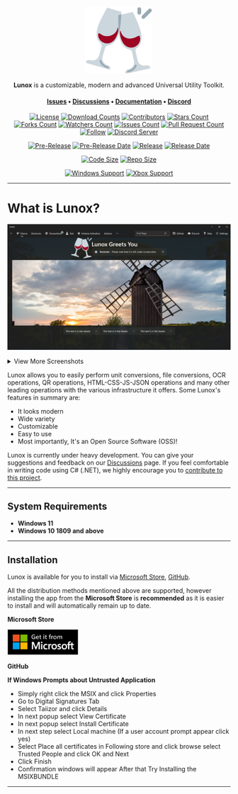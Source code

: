 <div align="center">
  <img height=150 src=".images/Logo.png" />
</div>

<p align="center">
  <span><b>Lunox</b> is a customizable, modern and advanced Universal Utility Toolkit.</span>
</p>

<h4 align="center">
  <span><a href="https://github.com/Soferity/Lunox/issues">Issues</a></span>
  •
  <span><a href="https://github.com/Soferity/Lunox/discussions">Discussions</a></span>
  •
  <span><a href="https://github.com/Soferity/Lunox/wiki">Documentation</a></span>
  •
  <span><a href="https://discord.gg/nxG977byXb">Discord</a></span>
</h4>

<div align="center">

  [![License](https://img.shields.io/github/license/Soferity/Lunox.svg?style=for-the-badge)](https://github.com/Soferity/Lunox/blob/develop/LICENSE)
  [![Download Counts](https://img.shields.io/github/downloads/Soferity/Lunox/total.svg?style=for-the-badge)](https://github.com/Soferity/Lunox/releases)
  [![Contributors](https://img.shields.io/github/contributors/Soferity/Lunox?style=for-the-badge)](https://github.com/Soferity/Lunox/graphs/contributors)
  [![Stars Count](https://img.shields.io/github/stars/Soferity/Lunox.svg?style=for-the-badge)](https://github.com/Soferity/Lunox/stargazers)
  [![Forks Count](https://img.shields.io/github/forks/Soferity/Lunox.svg?style=for-the-badge)](https://github.com/Soferity/Lunox/network/members)
  [![Watchers Count](https://img.shields.io/github/watchers/Soferity/Lunox.svg?style=for-the-badge)](https://github.com/Soferity/Lunox/watchers)
  [![Issues Count](https://img.shields.io/github/issues/Soferity/Lunox.svg?style=for-the-badge)](https://github.com/Soferity/Lunox/issues)
  [![Pull Request Count](https://img.shields.io/github/issues-pr/Soferity/Lunox.svg?style=for-the-badge)](https://github.com/Soferity/Lunox/pulls)
  [![Follow](https://img.shields.io/github/followers/Taiizor.svg?style=for-the-badge&label=Follow)](https://github.com/Taiizor)
  [![Discord Server](https://img.shields.io/discord/932386235538878534?label=Discord&style=for-the-badge)](https://discord.gg/nxG977byXb)

  [![Pre-Release](https://img.shields.io/github/v/release/Soferity/Lunox?include_prereleases&label=Pre-Release&style=for-the-badge)](https://github.com/Soferity/Lunox/releases/latest)
  [![Pre-Release Date](https://img.shields.io/github/release-date-pre/Soferity/Lunox?label=Pre-Release%20Date&style=for-the-badge)](https://github.com/Soferity/Lunox/releases/latest)
  [![Release](https://img.shields.io/github/v/release/Soferity/Lunox?style=for-the-badge)](https://github.com/Soferity/Lunox/releases/latest)
  [![Release Date](https://img.shields.io/github/release-date/Soferity/Lunox?style=for-the-badge)](https://github.com/Soferity/Lunox/releases/latest)

  [![Code Size](https://img.shields.io/github/languages/code-size/Taiizor/ReaLTaiizor?style=for-the-badge)](https://github.com/Soferity/Lunox/archive/refs/heads/develop.zip)
  [![Repo Size](https://img.shields.io/github/repo-size/Soferity/Lunox?style=for-the-badge)](https://github.com/Soferity/Lunox/archive/refs/heads/develop.zip)

  [![Windows Support](https://img.shields.io/badge/Windows-0078D6?style=for-the-badge&logo=windows&logoColor=white)](https://www.microsoft.com/store/apps/9PC06S6LW868)
  [![Xbox Support](https://img.shields.io/badge/Xbox-107C10?style=for-the-badge&logo=xbox&logoColor=white)](https://www.microsoft.com/store/apps/9PC06S6LW868)

  <!--
  [![Ubuntu Support](https://img.shields.io/badge/Ubuntu-E95420?style=for-the-badge&logo=ubuntu&logoColor=white)](https://github.com/Soferity/Lunox/releases)
  [![Arch Linux Support](https://img.shields.io/badge/Arch_Linux-1793D1?style=for-the-badge&logo=arch-linux&logoColor=white)](https://github.com/Soferity/Lunox/releases)
  [![MacOS Support](https://img.shields.io/badge/MACOS-adb8c5?style=for-the-badge&logo=macos&logoColor=white)](https://github.com/Soferity/Lunox/releases)
  -->

</div>

---

# What is Lunox?

![Demo](.screenshots/Lunox.EN.png)

<details>

  <summary>View More Screenshots</summary>

  ![Settings](.screenshots/Settings.EN.png)
  ![404](.screenshots/404.EN.png)

</details>

Lunox allows you to easily perform unit conversions, file conversions, OCR operations, QR operations, HTML-CSS-JS-JSON operations and many other leading operations with the various infrastructure it offers. Some Lunox's features in summary are:

-   It looks modern
-   Wide variety
-   Customizable
-   Easy to use
-   Most importantly, It's an Open Source Software (OSS)!

Lunox is currently under heavy development. You can give your suggestions and feedback on our [Discussions](https://github.com/Soferity/Lunox/discussions) page. If you feel comfortable in writing code using C# (.NET), we highly encourage you to [contribute to this project](https://github.com/Soferity/Lunox/graphs/contributors).

---

## System Requirements

- **Windows 11**
- **Windows 10 1809 and above**

---

## Installation

Lunox is available for you to install via [Microsoft Store](https://www.microsoft.com/store/apps/9PC06S6LW868), [GitHub](https://github.com/Soferity/Lunox/releases/latest).

All the distribution methods mentioned above are supported, however installing the app from the **Microsoft Store** is **recommended** as it is easier to install and will automatically remain up to date.

**Microsoft Store**

<a href='https://www.microsoft.com/store/apps/9PC06S6LW868'>
  <img src='.images/Badges/English_get it from MS_864X312.png' alt='Microsoft Store' width='160'/>
</a>

<p></p>

**GitHub**

**If Windows Prompts about Untrusted Application**

* Simply right click the MSIX and click Properties
* Go to Digital Signatures Tab
* Select Taiizor and click Details
* In next popup select View Certificate
* In next popup select Install Certificate
* In next step select Local machine (If a user account prompt appear click yes)
* Select Place all certificates in Following store and click browse select Trusted People and click OK and Next
* Click Finish
* Confirmation windows will appear After that Try Installing the MSIXBUNDLE

---